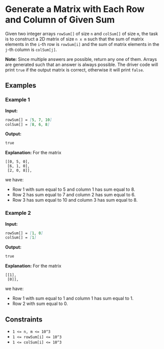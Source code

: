 # Generate a Matrix with Each Row and Column of Given Sum

Given two integer arrays `rowSum[]` of size `n` and `colSum[]` of size `m`, the task is to construct a 2D matrix of size `n x m` such that the sum of matrix elements in the `i`-th row is `rowSum[i]` and the sum of matrix elements in the `j`-th column is `colSum[j]`.

**Note:** Since multiple answers are possible, return any one of them. Arrays are generated such that an answer is always possible. The driver code will print `true` if the output matrix is correct, otherwise it will print `false`.

## Examples

### Example 1
**Input:** 
```markdown
rowSum[] = [5, 7, 10]
colSum[] = [8, 6, 8]
```
**Output:** 
```markdown
true
```
**Explanation:** 
For the matrix 
```
[[0, 5, 0], 
 [6, 1, 0], 
 [2, 0, 8]], 
```
we have:
- Row 1 with sum equal to 5 and column 1 has sum equal to 8.
- Row 2 has sum equal to 7 and column 2 has sum equal to 6.
- Row 3 has sum equal to 10 and column 3 has sum equal to 8.

### Example 2
**Input:** 
```markdown
rowSum[] = [1, 0]
colSum[] = [1]
```
**Output:** 
```markdown
true
```
**Explanation:** 
For the matrix 
```
[[1], 
 [0]], 
```
we have:
- Row 1 with sum equal to 1 and column 1 has sum equal to 1.
- Row 2 with sum equal to 0.

## Constraints
- `1 <= n, m <= 10^3`
- `1 <= rowSum[i] <= 10^3`
- `1 <= colSum[i] <= 10^3`